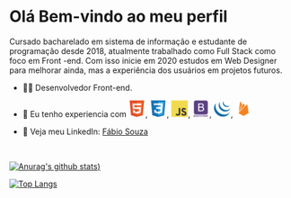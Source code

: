 <h1> Olá Bem-vindo ao meu perfil </h1>
<p>Cursado bacharelado em sistema de informação e estudante de programação desde 2018, atualmente trabalhado como Full Stack como foco em Front -end. Com isso inicie em 2020 estudos em Web Designer para melhorar ainda, mas a experiência dos usuários em projetos futuros.</p>

  - 👨‍💻 Desenvolvedor Front-end. 

  - 🎈 Eu tenho experiencia com 
   <img src="https://raw.githubusercontent.com/devicons/devicon/master/icons/html5/html5-original.svg" alt="HTML" width="30" height="30">, 
   <img src="https://raw.githubusercontent.com/devicons/devicon/master/icons/css3/css3-original.svg" alt="HTML" width="30" height="30">, 
   <img src="https://raw.githubusercontent.com/devicons/devicon/master/icons/javascript/javascript-original.svg" alt="HTML" width="30" height="30">, 
   <img src="https://raw.githubusercontent.com/devicons/devicon/master/icons/bootstrap/bootstrap-plain-wordmark.svg" alt="HTML" width="30" height="30">, <img src="https://raw.githubusercontent.com/devicons/devicon/master/icons/jquery/jquery-original.svg" alt="HTML" width="30" height="30">,
    <img src="https://raw.githubusercontent.com/devicons/devicon/master/icons/firebase/firebase-plain.svg" alt="HTML" width="30" height="30">

  - 💬 Veja meu LinkedIn: <a href="https://www.linkedin.com/in/f%C3%A1bio-souza-b223601a3/" target="_blank">Fábio Souza</a>
  
  <p>[![Anurag's github stats](https://github-readme-stats.vercel.app/api?username=Fabio-sudo-apt&show_icons=true&theme=vue-dark))](https://github.com/anuraghazra/github-readme-stats)</p>
  [![Top Langs](https://github-readme-stats.vercel.app/api/top-langs/?username=Fabio-sudo-apt&show_icons=true&theme=vue-dark&layout=compact)](https://github.com/anuraghazra/github-readme-stats)
